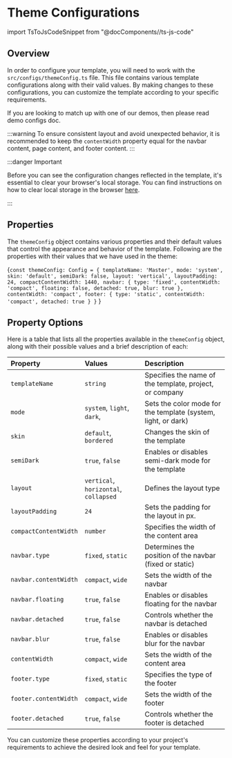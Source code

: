 # Theme Configurations

import TsToJsCodeSnippet from "@docComponents//ts-js-code"

## Overview

In order to configure your template, you will need to work with the `src/configs/themeConfig.ts` file. This file contains various template configurations along with their valid values. By making changes to these configurations, you can customize the template according to your specific requirements.

If you are looking to match up with one of our demos, then please read demo configs doc.

:::warning
To ensure consistent layout and avoid unexpected behavior, it is recommended to keep the `contentWidth` property equal for the navbar content, page content, and footer content.
:::

:::danger Important

Before you can see the configuration changes reflected in the template, it's essential to clear your browser's local storage. You can find instructions on how to clear local storage in the browser [here](https://www.leadshook.com/help/how-to-clear-local-storage-in-google-chrome-browser/).

:::

## Properties

The `themeConfig` object contains various properties and their default values that control the appearance and behavior of the template. Following are the properties with their values that we have used in the theme:

<TsToJsCodeSnippet>{`const themeConfig: Config = {
  templateName: 'Master',
  mode: 'system',
  skin: 'default',
  semiDark: false,
  layout: 'vertical',
  layoutPadding: 24,
  compactContentWidth: 1440,
  navbar: {
    type: 'fixed',
    contentWidth: 'compact',
    floating: false,
    detached: true,
    blur: true
  },
  contentWidth: 'compact',
  footer: {
    type: 'static',
    contentWidth: 'compact',
    detached: true
  }
}`
}</TsToJsCodeSnippet>

## Property Options

Here is a table that lists all the properties available in the `themeConfig` object, along with their possible values and a brief description of each:

| Property             | Values                        | Description                                                            |
|:---------------------|:---------------------------------------|:--------------------------------------------------------------|
| `templateName`       | `string`                               | Specifies the name of the template, project, or company       |
| `mode`               | `system`, `light`, `dark`,             | Sets the color mode for the template (system, light, or dark) |
| `skin`               | `default`, `bordered`                  | Changes the skin of the template                              |  
| `semiDark`           | `true`, `false`                        | Enables or disables semi-dark mode for the template           |
| `layout`             | `vertical`, `horizontal`, `collapsed`  | Defines the layout type                                       |
| `layoutPadding`      | `24`                                   | Sets the padding for the layout in px.                               |
| `compactContentWidth`| `number`                               | Specifies the width of the content area                       |
| `navbar.type`        | `fixed`, `static`                      | Determines the position of the navbar (fixed or static)       |
| `navbar.contentWidth`| `compact`, `wide`                      | Sets the width of the navbar                                  |
| `navbar.floating`    | `true`, `false`                        | Enables or disables floating for the navbar                   |
| `navbar.detached`    | `true`, `false`                        | Controls whether the navbar is detached                       |
| `navbar.blur`        | `true`, `false`                        | Enables or disables blur for the navbar                       |
| `contentWidth`       | `compact`, `wide`                      | Sets the width of the content area                            |
| `footer.type`        | `fixed`, `static`                      | Specifies the type of the footer                              |
| `footer.contentWidth`| `compact`, `wide`                      | Sets the width of the footer                                  |
| `footer.detached`    | `true`, `false`                        | Controls whether the footer is detached                       |

You can customize these properties according to your project's requirements to achieve the desired look and feel for your template.